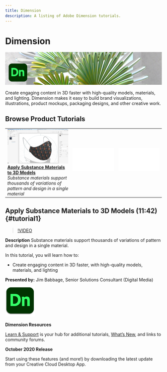 ```yaml
---
title: Dimension
description: A listing of Adobe Dimension tutorials.
---
```


# Dimension

![Tutorial Hero Image](../assets/Dimenio.jpg)

Create engaging content in 3D faster with high-quality models, materials, and lighting. Dimension makes it easy to build brand visualizations, illustrations, product mockups, packaging designs, and other creative work.

## Browse Product Tutorials

<table style="table-layout:fixed">
<tr>
 <td>
   <a href="dimension.md#tutorial1">
      <img alt="Apply Substance Materials to 3D Models" src="../assets/dimension_substanceAndGraphics_babbage_thumbnail.jpg" />
   </a>
    <div>
   <a href="dimension.md#tutorial1"><strong>Apply Substance Materials to 3D Models</strong></a>
    </div>
    <em>Substance materials support thousands of variations of pattern and design in a single material</em>
    <br>
  </td>
  <td>
    <img alt="Spacer" src="../assets/Whitespacer.png" />
    <div>
    <br>
  </td>
  <td>
    <img alt="Spacer" src="../assets/Whitespacer.png" />
    <div>
    <br>
  </td>
</tr>
</table>

## Apply Substance Materials to 3D Models (11:42) {#tutorial1}

>[!VIDEO](https://video.tv.adobe.com/v/326944?hidetitle=true)

**Description**
Substance materials support thousands of variations of pattern and design in a single material.

In this tutorial, you will learn how to:
* Create engaging content in 3D faster, with high-quality models, materials, and lighting

**Presented by:**
Jim Babbage, Senior Solutions Consultant (Digital Media)

![Dimension Logo](../assets/dn_appicon_96.png)

**Dimension Resources**

[Learn & Support](https://helpx.adobe.com/support/dimension.html) is your hub for additional tutorials, [What’s New](https://helpx.adobe.com/dimension/user-guide.html/dimension/using/whats-new.ug.html), and links to community forums.

**October 2020 Release**

Start using these features (and more!) by downloading the latest update from your Creative Cloud Desktop App.